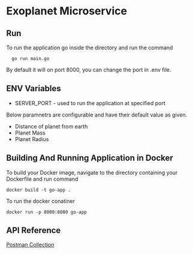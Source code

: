 
# Exoplanet Microservice

## Run

To run the application go inside the directory and run the command

```
  go run main.go
```

By default it will on port 8000, you can change the port in .env file.

## ENV Variables
* SERVER_PORT - used to run the application at specified port

Below paramnetrs are configurable and have their default value as given.
* Distance of planet from earth
* Planet Mass
* Planet Radius


## Building And Running Application in Docker
To build your Docker image, navigate to the directory containing your Dockerfile and run command
```
docker build -t go-app .
```

To run the docker conatiner

```
docker run -p 8000:8080 go-app
```

## API Reference

[Postman Collection](https://drive.google.com/drive/folders/1gzLgqwrk7ZL8lnnvXC73lLoSwTOjZFHv?usp=sharing)